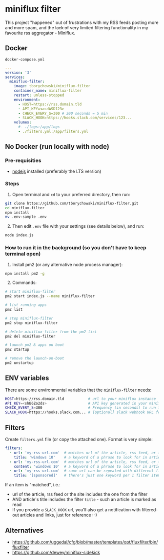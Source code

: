 # miniflux filter
This project "happened" out of frustrations with my RSS feeds posting more and more spam, and the ~~lack of~~ very limited filtering functionality in my favourite rss aggregator - Miniflux.

## Docker
`docker-compose.yml`
```yml
---
version: '3'
services:
  miniflux-filter:
    image: tborychowski/miniflux-filter
    container_name: miniflux-filter
    restart: unless-stopped
    environment:
      - HOST=https://rss.domain.tld
      - API_KEY=<asdASD123>
      - CHECK_EVERY_S=300 # 300 seconds = 5 min
      - SLACK_HOOK=https://hooks.slack.com/services/123...
    volumes:
      #- ./logs:/app/logs
      - ./filters.yml:/app/filters.yml

```

## No Docker (run locally with node)
### Pre-requisities
- [nodejs](https://nodejs.org/en/) installed (preferably the LTS version)

### Steps
1. Open terminal and `cd` to your preferred directory, then run:
```sh
git clone https://github.com/tborychowski/miniflux-filter.git
cd miniflux-filter
npm install
mv .env-sample .env
```
2. Then edit `.env` file with your settings (see details below), and run:
```sh
node index.js
```

### How to run it in the background (so you don't have to keep terminal open)
1. Install pm2 (or any alternative node process manager):
```sh
npm install pm2 -g
```
2. Commands:
```sh
# start miniflux-filter
pm2 start index.js --name miniflux-filter

# list running apps
pm2 list

# stop miniflux-filter
pm2 stop miniflux-filter

# delete miniflux-filter from the pm2 list
pm2 del miniflux-filter

# launch pm2 & apps on boot
pm2 startup

# remove the launch-on-boot
pm2 unstartup
```

## ENV variables
There are some environmental variables that the `miniflux-filter` needs:
```sh
HOST=https://rss.domain.tld           # url to your miniflux instance
API_KEY=<shB6Zo2ds>                   # API key generated in your miniflux instance
CHECK_EVERY_S=300                     # Frequency (in seconds) to run the filter
SLACK_HOOK=https://hooks.slack.com... # [optional] slack webhook URL for notifications
```



## Filters
Create `filters.yml` file (or copy the attached one).
Format is very simple:
```yml
filters:
  - url: 'my-rss-url.com'  # matches url of the article, rss feed, or the site
    title: 'windows 10'    # a keyword of a phrase to look for in articles' titles
  - url: 'my-rss-url.com'  # matches url of the article, rss feed, or the site
    content: 'windows 10'  # a keyword of a phrase to look for in articles' body/content section
  - url: 'my-rss-url.com'  # same url can be repeated with different filters
    title: '[sponsored]'   # there's just one keyword per 1 filter item
```
If an item is "matched", i.e.:
- url of the article, rss feed or the site includes the one from the filter
- AND article's title includes the filter `title` - such an article is marked as read
- If you provide a `SLACK_HOOK` url, you'll also get a notification with filtered-out articles and links, just for reference :-)

## Alternatives
- https://github.com/uggedal/cfg/blob/master/templates/opt/fluxfilter/bin/fluxfilter
- https://github.com/dewey/miniflux-sidekick
